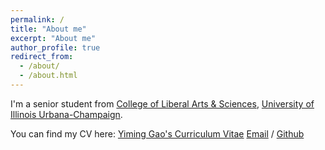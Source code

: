 ```yaml
---
permalink: /
title: "About me"
excerpt: "About me"
author_profile: true
redirect_from: 
  - /about/
  - /about.html
---
```


I'm a senior student from [College of Liberal Arts & Sciences](https://las.illinois.edu/), [University of Illinois Urbana-Champaign](https://illinois.edu/). 

You can find my CV here: [Yiming Gao's Curriculum Vitae](../assets/Curriculum_Vitae.pdf)
[Email](mailto:yiming32@illinois.edu) / [Github](https://github.com/YimingGao1) 
                            


